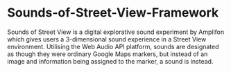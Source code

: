 Sounds-of-Street-View-Framework
===============================

Sounds of Street View is a digital explorative sound experiment by Amplifon which gives users a 3-dimensional sound experience in a Street View environment. Utilising the Web Audio API platform, sounds are designated as though they were ordinary Google Maps markers, but instead of an image and information being assigned to the marker, a sound is instead.
